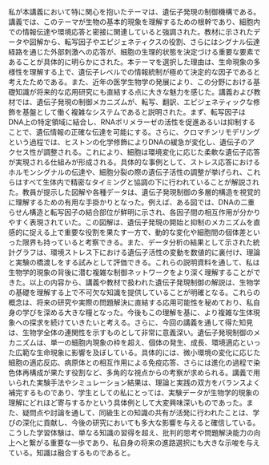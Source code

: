 私が本講義において特に関心を抱いたテーマは、遺伝子発現の制御機構である。講義では、このテーマが生物の基本的現象を理解するための根幹であり、細胞内での情報伝達や環境応答と密接に関連していると強調された。教材に示されたデータや図解から、転写因子やエピジェネティクスの役割、さらにはシグナル伝達経路を通じた外部刺激への応答が、細胞の生理的状態を決定づける重要な要素であることが具体的に明らかにされた。本テーマを選択した理由は、生命現象の多様性を理解する上で、遺伝子レベルでの情報統制が極めて決定的な因子であると考えたためである。また、近年の医学生物学の発展により、この分野における基礎知識が将来的な応用研究にも直結する点に大きな魅力を感じた。講義および教材では、遺伝子発現の制御メカニズムが、転写、翻訳、エピジェネティックな修飾を基盤として働く複雑なシステムであると説明された。まず、転写因子はDNA上の特定領域に結合し、RNAポリメラーゼの活性を促進あるいは抑制することで、遺伝情報の正確な伝達を可能にする。さらに、クロマチンリモデリングという過程では、ヒストンの化学修飾によりDNAの緩急が変化し、遺伝子のアクセス性が調整される。これにより、細胞は環境変化に応じた柔軟な遺伝子応答が実現される仕組みが形成される。具体的な事例として、ストレス応答におけるホルモンシグナルの伝達や、細胞分裂の際の遺伝子活性の調整が挙げられ、これらはすべて生体内で精密なタイミングと協調の下に行われていることが解説された。教員が提示した図解や各種データは、遺伝子発現制御の多層的構造を視覚的に理解するための有用な手掛かりとなった。例えば、ある図では、DNAの二重らせん構造と転写因子の結合部位が鮮明に示され、各因子間の相互作用が分かりやすく表現されていた。この図解は、遺伝子発現の開始と抑制のメカニズムを直感的に捉える上で重要な役割を果たす一方で、動的な変化や細胞間の個体差といった限界も持っていると考察できる。また、データ分析の結果として示された統計グラフは、環境ストレス下における遺伝子活性の変動を数値的に裏付け、理論と実験の橋渡しをする試みとして評価できる。これらの説明資料を通して、私は生物学的現象の背後に潜む複雑な制御ネットワークをより深く理解することができた。以上の内容から、講義や教材で扱われた遺伝子発現制御の解説は、生物学の基礎を理解する上で不可欠な知識を提供していることが明確となる。これらの概念は、将来の研究や実際の問題解決に直結する応用可能性を秘めており、私自身の学びを深める大きな糧となった。今後もこの理解を基に、より複雑な生体現象への探求を続けていきたいと考える。さらに、今回の講義を通して得た知見は、生物学全体の連関性を示すものとして非常に意義深い。遺伝子発現制御のメカニズムは、単一の細胞内現象の枠を超え、個体の発生、成長、環境適応といった広範な生命現象に影響を及ぼしている。具体的には、微小環境の変化に応じた細胞の適応反応、病原体との相互作用による免疫応答、さらには進化の過程で染色体再構成が果たす役割など、多角的な視点からの考察が求められる。講義で用いられた実験手法やシミュレーション結果は、理論と実践の双方をバランスよく補完するものであり、学生としての私にとっては、実験データが生物学的現象の理解にどれほど寄与するかという具体例として大変興味深いものであった。また、疑問点や討論を通して、同級生との知識の共有が活発に行われたことは、学びの深化に貢献し、今後の研究においても多大な影響を与えると確信している。こうした学習体験は、単なる知識の習得を超え、批判的思考や問題解決能力の向上へと繋がる重要な一歩であり、私自身の将来の進路選択にも大きな示唆を与えている。知識は融合するものであると。